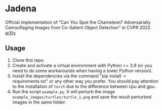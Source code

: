 # Jadena

Official implementation of "Can You Spot the Chameleon? Adversarially Camouflaging Images from Co-Salient Object Detection" in CVPR 2022. [arXiv](https://arxiv.org/pdf/2009.09258.pdf)

## Usage

1. Clone this repo.
2. Create and activate a virtual environment with Python >= 3.9 (or you need to do some workarounds when having a lower Python version).
3. Install the dependencies via the command "pip install -r requirements.txt" or any other way you prefer. You should pay attention to the installation of `torch` due to the difference between cpu and gpu.
4. Run the script `example.py`. It will perturb the image `example_images/turtles/turtle_1.png` and save the result perturbed images in the same folder.

